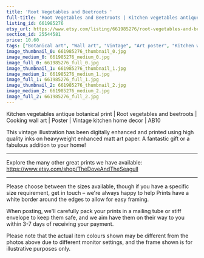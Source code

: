 ```yaml
---
title: 'Root Vegetables and Beetroots '
full-title: 'Root Vegetables and Beetroots | Kitchen vegetables antique botanical print | Cooking wall art | Poster | Vintage kitchen home decor | AB10'
listing_id: 661985276
etsy_url: https://www.etsy.com/listing/661985276/root-vegetables-and-beetroots-kitchen?utm_source=site&utm_medium=api&utm_campaign=api
section_id: 25544581
price: 10.60
tags: ["Botanical art", "Wall art", "Vintage", "Art poster", "Kitchen wall art", "Vegetables print", "Vegetables poster", "Home decor", "Kitchen print", "Antique botanical", "Gardening print", "Gardening wall art", "Album Benary"]
image_thumbnail_0: 661985276_thumbnail_0.jpg
image_medium_0: 661985276_medium_0.jpg
image_full_0: 661985276_full_0.jpg
image_thumbnail_1: 661985276_thumbnail_1.jpg
image_medium_1: 661985276_medium_1.jpg
image_full_1: 661985276_full_1.jpg
image_thumbnail_2: 661985276_thumbnail_2.jpg
image_medium_2: 661985276_medium_2.jpg
image_full_2: 661985276_full_2.jpg
---
```

Kitchen vegetables antique botanical print | Root vegetables and beetroots | Cooking wall art | Poster | Vintage kitchen home decor | AB10

This vintage illustration has been digitally enhanced and printed using high quality inks on heavyweight enhanced matt art paper. A fantastic gift or a fabulous addition to your home!
 
---

Explore the many other great prints we have available: https://www.etsy.com/shop/TheDoveAndTheSeagull

---

Please choose between the sizes available, though if you have a specific size requirement, get in touch – we&#39;re always happy to help Prints have a white border around the edges to allow for easy framing.

When posting, we&#39;ll carefully pack your prints in a mailing tube or stiff envelope to keep them safe, and we aim have them on their way to you within 3-7 days of receiving your payment.

Please note that the actual item colours shown may be different from the photos above due to different monitor settings, and the frame shown is for illustrative purposes only.
